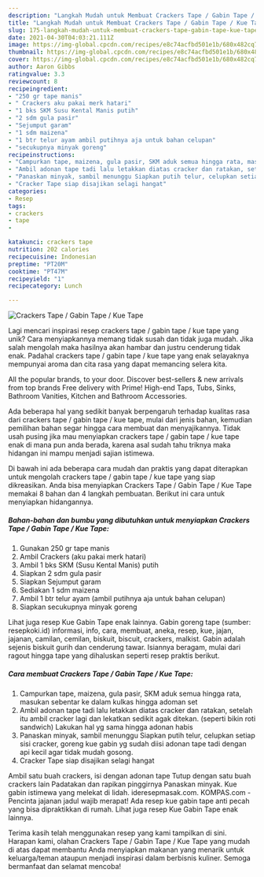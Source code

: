 ```yaml
---
description: "Langkah Mudah untuk Membuat Crackers Tape / Gabin Tape / Kue Tape yang Enak"
title: "Langkah Mudah untuk Membuat Crackers Tape / Gabin Tape / Kue Tape yang Enak"
slug: 175-langkah-mudah-untuk-membuat-crackers-tape-gabin-tape-kue-tape-yang-enak
date: 2021-04-30T04:03:21.111Z
image: https://img-global.cpcdn.com/recipes/e8c74acfbd501e1b/680x482cq70/crackers-tape-gabin-tape-kue-tape-foto-resep-utama.jpg
thumbnail: https://img-global.cpcdn.com/recipes/e8c74acfbd501e1b/680x482cq70/crackers-tape-gabin-tape-kue-tape-foto-resep-utama.jpg
cover: https://img-global.cpcdn.com/recipes/e8c74acfbd501e1b/680x482cq70/crackers-tape-gabin-tape-kue-tape-foto-resep-utama.jpg
author: Aaron Gibbs
ratingvalue: 3.3
reviewcount: 8
recipeingredient:
- "250 gr tape manis"
- " Crackers aku pakai merk hatari"
- "1 bks SKM Susu Kental Manis putih"
- "2 sdm gula pasir"
- "Sejumput garam"
- "1 sdm maizena"
- "1 btr telur ayam ambil putihnya aja untuk bahan celupan"
- "secukupnya minyak goreng"
recipeinstructions:
- "Campurkan tape, maizena, gula pasir, SKM aduk semua hingga rata, masukan sebentar ke dalam kulkas hingga adoman set"
- "Ambil adonan tape tadi lalu letakkan diatas cracker dan ratakan, setelah itu ambil cracker lagi dan lekatkan sedikit agak ditekan. (seperti bikin roti sandwich) Lakukan hal yg sama hingga adonan habis"
- "Panaskan minyak, sambil menunggu Siapkan putih telur, celupkan setiap sisi cracker, goreng kue gabin yg sudah diisi adonan tape tadi dengan api kecil agar tidak mudah gosong."
- "Cracker Tape siap disajikan selagi hangat"
categories:
- Resep
tags:
- crackers
- tape
- 

katakunci: crackers tape  
nutrition: 202 calories
recipecuisine: Indonesian
preptime: "PT20M"
cooktime: "PT47M"
recipeyield: "1"
recipecategory: Lunch

---
```



![Crackers Tape / Gabin Tape / Kue Tape](https://img-global.cpcdn.com/recipes/e8c74acfbd501e1b/680x482cq70/crackers-tape-gabin-tape-kue-tape-foto-resep-utama.jpg)

Lagi mencari inspirasi resep crackers tape / gabin tape / kue tape yang unik? Cara menyiapkannya memang tidak susah dan tidak juga mudah. Jika salah mengolah maka hasilnya akan hambar dan justru cenderung tidak enak. Padahal crackers tape / gabin tape / kue tape yang enak selayaknya mempunyai aroma dan cita rasa yang dapat memancing selera kita.

All the popular brands, to your door. Discover best-sellers &amp; new arrivals from top brands Free delivery with Prime! High-end Taps, Tubs, Sinks, Bathroom Vanities, Kitchen and Bathroom Accessories.

Ada beberapa hal yang sedikit banyak berpengaruh terhadap kualitas rasa dari crackers tape / gabin tape / kue tape, mulai dari jenis bahan, kemudian pemilihan bahan segar hingga cara membuat dan menyajikannya. Tidak usah pusing jika mau menyiapkan crackers tape / gabin tape / kue tape enak di mana pun anda berada, karena asal sudah tahu triknya maka hidangan ini mampu menjadi sajian istimewa.


Di bawah ini ada beberapa cara mudah dan praktis yang dapat diterapkan untuk mengolah crackers tape / gabin tape / kue tape yang siap dikreasikan. Anda bisa menyiapkan Crackers Tape / Gabin Tape / Kue Tape memakai 8 bahan dan 4 langkah pembuatan. Berikut ini cara untuk menyiapkan hidangannya.

<!--inarticleads1-->

##### Bahan-bahan dan bumbu yang dibutuhkan untuk menyiapkan Crackers Tape / Gabin Tape / Kue Tape:

1. Gunakan 250 gr tape manis
1. Ambil  Crackers (aku pakai merk hatari)
1. Ambil 1 bks SKM (Susu Kental Manis) putih
1. Siapkan 2 sdm gula pasir
1. Siapkan Sejumput garam
1. Sediakan 1 sdm maizena
1. Ambil 1 btr telur ayam (ambil putihnya aja untuk bahan celupan)
1. Siapkan secukupnya minyak goreng


Lihat juga resep Kue Gabin Tape enak lainnya. Gabin goreng tape (sumber: resepkoki.id) informasi, info, cara, membuat, aneka, resep, kue, jajan, jajanan, camilan, cemilan, biskuit, biscuit, crackers, malkist. Gabin adalah sejenis biskuit gurih dan cenderung tawar. Isiannya beragam, mulai dari ragout hingga tape yang dihaluskan seperti resep praktis berikut. 

<!--inarticleads2-->

##### Cara membuat Crackers Tape / Gabin Tape / Kue Tape:

1. Campurkan tape, maizena, gula pasir, SKM aduk semua hingga rata, masukan sebentar ke dalam kulkas hingga adoman set
1. Ambil adonan tape tadi lalu letakkan diatas cracker dan ratakan, setelah itu ambil cracker lagi dan lekatkan sedikit agak ditekan. (seperti bikin roti sandwich) Lakukan hal yg sama hingga adonan habis
1. Panaskan minyak, sambil menunggu Siapkan putih telur, celupkan setiap sisi cracker, goreng kue gabin yg sudah diisi adonan tape tadi dengan api kecil agar tidak mudah gosong.
1. Cracker Tape siap disajikan selagi hangat


Ambil satu buah crackers, isi dengan adonan tape Tutup dengan satu buah crackers lain Padatakan dan rapikan pinggirnya Panaskan minyak. Kue gabin istimewa yang melekat di lidah. ideresepmasak.com. KOMPAS.com - Pencinta jajanan jadul wajib merapat! Ada resep kue gabin tape anti pecah yang bisa dipraktikkan di rumah. Lihat juga resep Kue Gabin Tape enak lainnya. 

Terima kasih telah menggunakan resep yang kami tampilkan di sini. Harapan kami, olahan Crackers Tape / Gabin Tape / Kue Tape yang mudah di atas dapat membantu Anda menyiapkan makanan yang menarik untuk keluarga/teman ataupun menjadi inspirasi dalam berbisnis kuliner. Semoga bermanfaat dan selamat mencoba!
